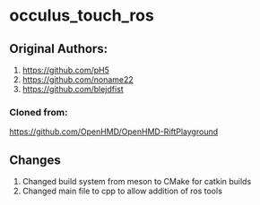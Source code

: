 # occulus_touch_ros

## Original Authors:
1. https://github.com/pH5
2. https://github.com/noname22
3. https://github.com/blejdfist

### Cloned from:
https://github.com/OpenHMD/OpenHMD-RiftPlayground

## Changes
1. Changed build system from meson to CMake for catkin builds
2. Changed main file to cpp to allow addition of ros tools
